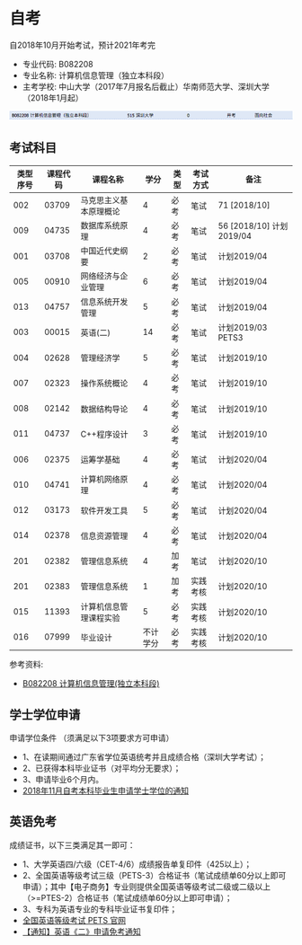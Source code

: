 # 自考
自2018年10月开始考试，预计2021年考完
- 专业代码: B082208 
- 专业名称: 计算机信息管理（独立本科段）
- 主考学校: 中山大学（2017年7月报名后截止）华南师范大学、深圳大学（2018年1月起）

![zikao.png](./images/zikao.png)

## 考试科目
类型序号 | 课程代码 | 课程名称 | 学分 | 类型 | 考试方式 | 备注
---| ---| ---| ---| ---| ---| ---|
002 | 03709 | 马克思主义基本原理概论 | 4 | 必考 | 笔试 | 71 [2018/10]
009 | 04735 | 数据库系统原理 | 4 | 必考 | 笔试 | 56 [2018/10] 计划2019/04
001 | 03708 | 中国近代史纲要 | 2 | 必考 | 笔试 | 计划2019/04
005 | 00910 | 网络经济与企业管理 | 6 | 必考 | 笔试 | 计划2019/04
013 | 04757 | 信息系统开发管理 | 5 | 必考 | 笔试 | 计划2019/04
003 | 00015 | 英语(二) | 14 | 必考 | 笔试 | 计划2019/03 PETS3
004 | 02628 | 管理经济学 | 5 | 必考 | 笔试 | 计划2019/10
007 | 02323 | 操作系统概论 | 4 | 必考 | 笔试 | 计划2019/10
008 | 02142 | 数据结构导论 | 4 | 必考 | 笔试 | 计划2019/10
011 | 04737 | C++程序设计 | 3 | 必考 | 笔试 | 计划2019/10
006 | 02375 | 运筹学基础 | 4 | 必考 | 笔试 | 计划2020/04
010 | 04741 | 计算机网络原理 | 4 | 必考 | 笔试 | 计划2020/04
012 | 03173 | 软件开发工具 | 5 | 必考 | 笔试 | 计划2020/04
014 | 02378 | 信息资源管理 | 4 | 必考 | 笔试 | 计划2020/04
201 | 02382 | 管理信息系统 | 4 | 加考 | 笔试 | 计划2020/10
201 | 02383 | 管理信息系统 | 1 | 加考 | 实践考核 | 计划2020/10
015 | 11393 | 计算机信息管理课程实验 | 5 | 必考 | 实践考核 | 计划2020/10
016 | 07999 | 毕业设计 | 不计学分 | 必考 | 实践考核 | 计划2020/10
参考资料:
- [B082208 计算机信息管理(独立本科段)](http://www.5184.com/zikao/zhuanye/201706/43905.html)

## 学士学位申请
申请学位条件 （须满足以下3项要求方可申请）
- 1、在读期间通过广东省学位英语统考并且成绩合格（深圳大学考试）；
- 2、已获得本科毕业证书（对平均分无要求）；
- 3、申请毕业6个月内。
- [2018年11月自考本科毕业生申请学士学位的通知](http://csse.szu.edu.cn/zk/article/812.html)

## 英语免考
成绩证书，以下三类满足其一即可：
- 1、大学英语四/六级（CET-4/6）成绩报告单复印件（425以上）；
- 2、全国英语等级考试三级（PETS-3）合格证书（笔试成绩单60分以上即可申请）；其中【电子商务】专业则提供全国英语等级考试二级或二级以上（>=PTES-2）合格证书（笔试成绩单60分以上即可申请）；
- 3、专科为英语专业的专科毕业证书复印件；
- [全国英语等级考试 PETS 官网](http://pets.neea.edu.cn/)
- [【通知】英语《二》申请免考通知](http://csse.szu.edu.cn/zk/article/805.html)